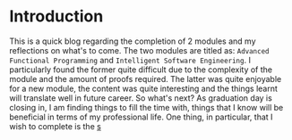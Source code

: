 # Introduction

This is a quick blog regarding the completion of 2 modules and my reflections on what's to come. 
The two modules are titled as: `Advanced Functional Programming` and `Intelligent Software Engineering`. I particularly found the former quite difficult due to the complexity of the module and the amount of proofs required. The latter was quite enjoyable for a new module, the content was quite interesting and the things learnt will translate well in future career. So what's next? As graduation day is closing in, I am finding things to fill the time with, things that I know will be beneficial in terms of my professional life. One thing, in particular, that I wish to complete is the [s](/projects/home-lab)

 
